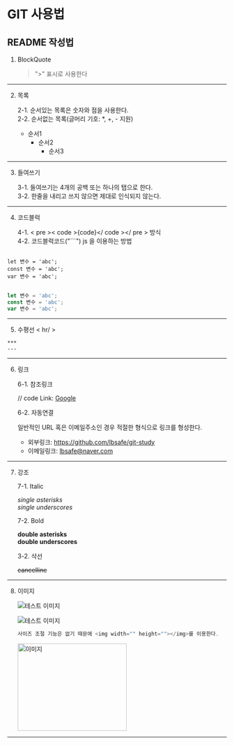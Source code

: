 # GIT 사용법
## README 작성법
1. BlockQuote
    > ">" 표시로 사용한다
***

2. 목록

    2-1. 순서있는 목록은 숫자와 점을 사용한다.<br>
    2-2. 순서없는 목록(글머리 기호: *, +, - 지원)
    * 순서1
        + 순서2
            - 순서3
***

3. 들여쓰기

    3-1. 들여쓰기는 4개의 공백 또는 하나의 탭으로 한다.<br>
    3-2. 한줄을 내리고 쓰지 않으면 제대로 인식되지 않는다.
***

4. 코드블럭

    4-1. < pre >< code >{code}</ code ></ pre > 방식<br>
    4-2. 코드블럭코드("```") js 을 이용하는 방법
<pre>
<code>
let 변수 = 'abc';
const 변수 = 'abc';
var 변수 = 'abc';
</code>
</pre>

```js
let 변수 = 'abc';
const 변수 = 'abc';
var 변수 = 'abc';
```
***

5. 수평선 < hr/ >
```
***
---
```
***

6. 링크

    6-1. 참조링크

    // code
    Link: [Google][googlelink]

    [googlelink]: https://google.com "Go google"

    6-2. 자동연결

    일반적인 URL 혹은 이메일주소인 경우 적절한 형식으로 링크를 형성한다.

    * 외부링크: <https://github.com/lbsafe/git-study>
    * 이메일링크: <lbsafe@naver.com>
***

7. 강조
    
    7-1. Italic

    *single asterisks* <br>
    _single underscores_ <br>

    7-2. Bold

    **double asterisks** <br>
    __double underscores__ <br>

    3-2. 삭선

    ~~cancelline~~
***

8. 이미지

    ![테스트 이미지](https://picsum.photos/id/237/300/300)

    ![테스트 이미지](https://picsum.photos/id/103/200/200 "사진")

    ```js
    사이즈 조절 기능은 없기 때문에 <img width="" height=""></img>를 이용한다.
    ```

    <img src="https://picsum.photos/seed/picsum/200" width="250px" height="200px" title="px(픽셀) 크기 설정" alt="이미지"></img>
***